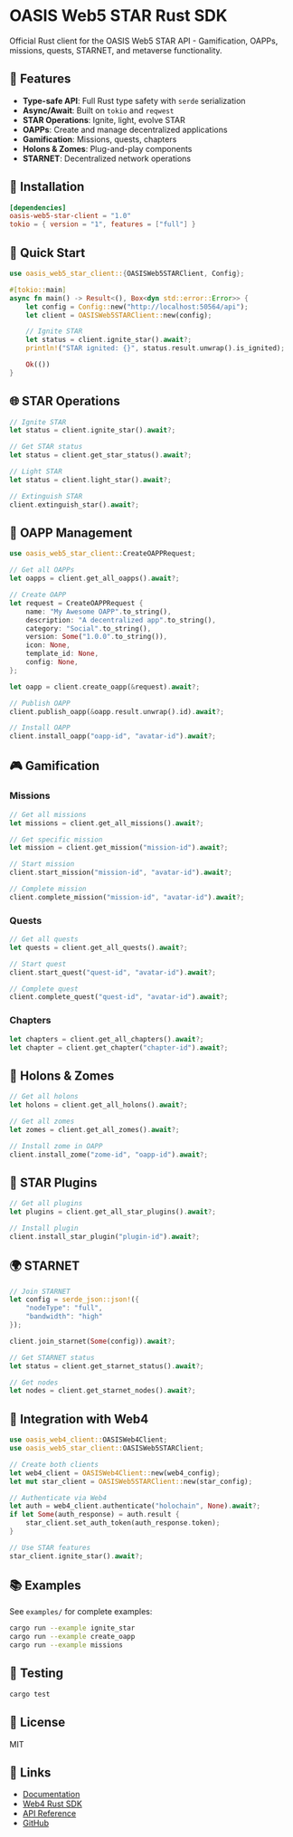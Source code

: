 # OASIS Web5 STAR Rust SDK

Official Rust client for the OASIS Web5 STAR API - Gamification, OAPPs, missions, quests, STARNET, and metaverse functionality.

## 🌟 Features

- **Type-safe API**: Full Rust type safety with `serde` serialization
- **Async/Await**: Built on `tokio` and `reqwest`
- **STAR Operations**: Ignite, light, evolve STAR
- **OAPPs**: Create and manage decentralized applications
- **Gamification**: Missions, quests, chapters
- **Holons & Zomes**: Plug-and-play components
- **STARNET**: Decentralized network operations

## 🚀 Installation

```toml
[dependencies]
oasis-web5-star-client = "1.0"
tokio = { version = "1", features = ["full"] }
```

## 📖 Quick Start

```rust
use oasis_web5_star_client::{OASISWeb5STARClient, Config};

#[tokio::main]
async fn main() -> Result<(), Box<dyn std::error::Error>> {
    let config = Config::new("http://localhost:50564/api");
    let client = OASISWeb5STARClient::new(config);

    // Ignite STAR
    let status = client.ignite_star().await?;
    println!("STAR ignited: {}", status.result.unwrap().is_ignited);

    Ok(())
}
```

## 🌐 STAR Operations

```rust
// Ignite STAR
let status = client.ignite_star().await?;

// Get STAR status
let status = client.get_star_status().await?;

// Light STAR
let status = client.light_star().await?;

// Extinguish STAR
client.extinguish_star().await?;
```

## 📱 OAPP Management

```rust
use oasis_web5_star_client::CreateOAPPRequest;

// Get all OAPPs
let oapps = client.get_all_oapps().await?;

// Create OAPP
let request = CreateOAPPRequest {
    name: "My Awesome OAPP".to_string(),
    description: "A decentralized app".to_string(),
    category: "Social".to_string(),
    version: Some("1.0.0".to_string()),
    icon: None,
    template_id: None,
    config: None,
};

let oapp = client.create_oapp(&request).await?;

// Publish OAPP
client.publish_oapp(&oapp.result.unwrap().id).await?;

// Install OAPP
client.install_oapp("oapp-id", "avatar-id").await?;
```

## 🎮 Gamification

### Missions

```rust
// Get all missions
let missions = client.get_all_missions().await?;

// Get specific mission
let mission = client.get_mission("mission-id").await?;

// Start mission
client.start_mission("mission-id", "avatar-id").await?;

// Complete mission
client.complete_mission("mission-id", "avatar-id").await?;
```

### Quests

```rust
// Get all quests
let quests = client.get_all_quests().await?;

// Start quest
client.start_quest("quest-id", "avatar-id").await?;

// Complete quest
client.complete_quest("quest-id", "avatar-id").await?;
```

### Chapters

```rust
let chapters = client.get_all_chapters().await?;
let chapter = client.get_chapter("chapter-id").await?;
```

## 🧩 Holons & Zomes

```rust
// Get all holons
let holons = client.get_all_holons().await?;

// Get all zomes
let zomes = client.get_all_zomes().await?;

// Install zome in OAPP
client.install_zome("zome-id", "oapp-id").await?;
```

## 🔌 STAR Plugins

```rust
// Get all plugins
let plugins = client.get_all_star_plugins().await?;

// Install plugin
client.install_star_plugin("plugin-id").await?;
```

## 🌍 STARNET

```rust
// Join STARNET
let config = serde_json::json!({
    "nodeType": "full",
    "bandwidth": "high"
});

client.join_starnet(Some(config)).await?;

// Get STARNET status
let status = client.get_starnet_status().await?;

// Get nodes
let nodes = client.get_starnet_nodes().await?;
```

## 🔗 Integration with Web4

```rust
use oasis_web4_client::OASISWeb4Client;
use oasis_web5_star_client::OASISWeb5STARClient;

// Create both clients
let web4_client = OASISWeb4Client::new(web4_config);
let mut star_client = OASISWeb5STARClient::new(star_config);

// Authenticate via Web4
let auth = web4_client.authenticate("holochain", None).await?;
if let Some(auth_response) = auth.result {
    star_client.set_auth_token(auth_response.token);
}

// Use STAR features
star_client.ignite_star().await?;
```

## 📚 Examples

See `examples/` for complete examples:

```bash
cargo run --example ignite_star
cargo run --example create_oapp
cargo run --example missions
```

## 🧪 Testing

```bash
cargo test
```

## 📄 License

MIT

## 🔗 Links

- [Documentation](https://docs.rs/oasis-web5-star-client)
- [Web4 Rust SDK](https://crates.io/crates/oasis-web4-client)
- [API Reference](https://docs.oasis.network/web5-star-api)
- [GitHub](https://github.com/NextGenSoftwareUK/OASIS-STAR)
